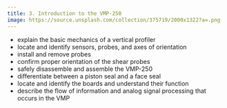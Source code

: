 ```yaml
---
title: 3. Introduction to the VMP-250
image: https://source.unsplash.com/collection/375719/2000x1322?a=.png
---
```


* explain the basic mechanics of a vertical profiler
* locate and identify sensors, probes, and axes of orientation
* install and remove probes
* confirm proper orientation of the shear probes
* safely disassemble and assemble the VMP-250
* differentiate between a piston seal and a face seal
* locate and identify the boards and understand their function
* describe the flow of information and analog signal processing that occurs in the VMP

